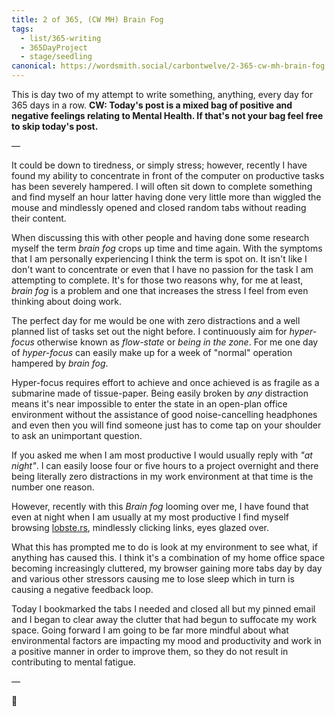 ```yaml
---
title: 2 of 365, (CW MH) Brain Fog
tags:
  - list/365-writing
  - 365DayProject
  - stage/seedling
canonical: https://wordsmith.social/carbontwelve/2-365-cw-mh-brain-fog
---
```



This is day two of my attempt to write something, anything, every day for 365 days in a row. **CW: Today's post is a mixed bag of positive and negative feelings relating to Mental Health. If that's not your bag feel free to skip today's post.**

—

It could be down to tiredness, or simply stress; however, recently I have found my ability to concentrate in front of the computer on productive tasks has been severely hampered. I will often sit down to complete something and find myself an hour latter having done very little more than wiggled the mouse and mindlessly opened and closed random tabs without reading their content.

When discussing this with other people and having done some research myself the term _brain fog_ crops up time and time again. With the symptoms that I am personally experiencing I think the term is spot on. It isn't like I don't want to concentrate or even that I have no passion for the task I am attempting to complete. It's for those two reasons why, for me at least, _brain fog_ is a problem and one that increases the stress I feel from even thinking about doing work.

The perfect day for me would be one with zero distractions and a well planned list of tasks set out the night before. I continuously aim for _hyper-focus_ otherwise known as _flow-state_ or _being in the zone_. For me one day of _hyper-focus_ can easily make up for a week of "normal" operation hampered by _brain fog_.

Hyper-focus requires effort to achieve and once achieved is as fragile as a submarine made of tissue-paper. Being easily broken by _any_ distraction means it's near impossible to enter the state in an open-plan office environment without the assistance of good noise-cancelling headphones and even then you will find someone just has to come tap on your shoulder to ask an unimportant question.

If you asked me when I am most productive I would usually reply with _"at night"_. I can easily loose four or five hours to a project overnight and there being literally zero distractions in my work environment at that time is the number one reason.

However, recently with this _Brain fog_ looming over me, I have found that even at night when I am usually at my most productive I find myself browsing [lobste.rs](https://lobste.rs/), mindlessly clicking links, eyes glazed over.

What this has prompted me to do is look at my environment to see what, if anything has caused this. I think it's a combination of my home office space becoming increasingly cluttered, my browser gaining more tabs day by day and various other stressors causing me to lose sleep which in turn is causing a negative feedback loop.

Today I bookmarked the tabs I needed and closed all but my pinned email and I began to clear away the clutter that had begun to suffocate my work space. Going forward I am going to be far more mindful about what environmental factors are impacting my mood and productivity and work in a positive manner in order to improve them, so they do not result in contributing to mental fatigue.

—

🌻